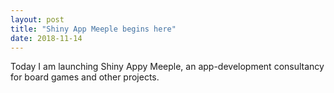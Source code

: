 ```yaml
---
layout: post
title: "Shiny App Meeple begins here"
date: 2018-11-14
---
```


Today I am launching Shiny Appy Meeple, an app-development consultancy for board games and other projects.
